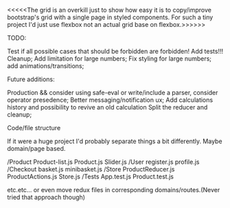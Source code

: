 <<<<<The grid is an overkill just to show how easy it is to copy/improve bootstrap's grid with a single page in styled components. For such a tiny project I'd just use flexbox not an actual grid base on flexbox.>>>>>>

TODO: 

Test if all possible cases that should be forbidden are forbidden!
Add tests!!!
Cleanup;
Add limitation for large numbers;
Fix styling for large numbers; add animations/transitions;

Future additions: 

Production && consider using safe-eval or write/include a parser, consider operator presedence;
Better messaging/notification ux;
Add calculations history and possibility to revive an old calculation
Split the reducer and cleanup;


Code/file structure

If it were a huge project I'd probably separate things a bit differently.
Maybe domain/page based.

/Product
    Product-list.js
    Product.js
    Slider.js
/User
    register.js
    profile.js
/Checkout
    basket.js
    minibasket.js
/Store
    ProductReducer.js
    ProductActions.js
    Store.js
/Tests
    App.test.js
    Product.test.js

etc.etc...
or even move redux files in corresponding domains/routes.(Never tried that approach though)